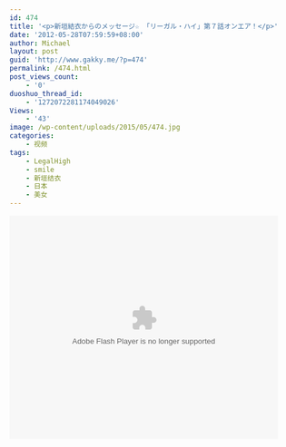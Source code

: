 ```yaml
---
id: 474
title: '<p>新垣結衣からのメッセージ☆ 「リーガル・ハイ」第７話オンエア！</p>'
date: '2012-05-28T07:59:59+08:00'
author: Michael
layout: post
guid: 'http://www.gakky.me/?p=474'
permalink: /474.html
post_views_count:
    - '0'
duoshuo_thread_id:
    - '1272072281174049026'
Views:
    - '43'
image: /wp-content/uploads/2015/05/474.jpg
categories:
    - 视频
tags:
    - LegalHigh
    - smile
    - 新垣结衣
    - 日本
    - 美女
---
```


<object height="394" width="473"><param name="allowscriptaccess" value="sameDomain"></param><param name="wmode" value="transparent"></param><param name="movie" value="http://player.youku.com/player.php/sid/101002516/v.swf"></param><param name="allowfullscreen" value="true"></param><embed allowfullscreen="true" allowscriptaccess="sameDomain" height="394" src="http://player.youku.com/player.php/sid/101002516/v.swf" type="application/x-shockwave-flash" width="473" wmode="transparent"></embed></object>
